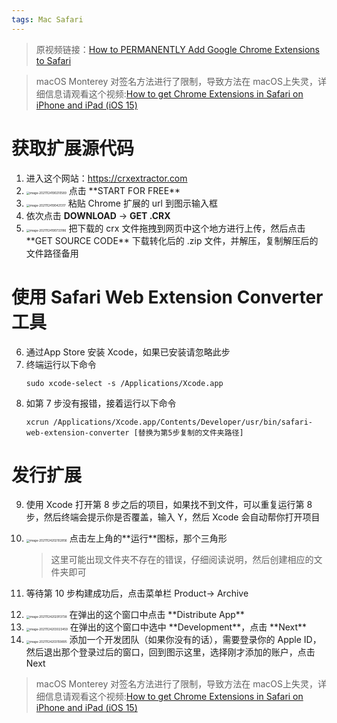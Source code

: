 ```yaml
---
tags: Mac Safari
---
```


> 原视频链接：[How to PERMANENTLY Add Google Chrome Extensions to Safari](https://www.youtube.com/watch?v=tFbBiEdFVUA)

> macOS Monterey 对签名方法进行了限制，导致方法在 macOS上失灵，详细信息请观看这个视频:[How to get Chrome Extensions in Safari on iPhone and iPad (iOS 15)](https://www.youtube.com/watch?v=9h6OQ5IGmKI)

# 获取扩展源代码

1. 进入这个网站：https://crxextractor.com
2. <img src="https://cdn.jsdelivr.net/gh/wholon/image@main/uPic/image-20211124190210589.png" alt="image-20211124190210589" style="zoom:33%;" />
	点击 **START FOR FREE**
3. <img src="https://cdn.jsdelivr.net/gh/wholon/image@main/uPic/image-20211124190421317.png" alt="image-20211124190421317" style="zoom:33%;" />
	粘贴 Chrome 扩展的 url 到图示输入框
4. 依次点击 **DOWNLOAD** -> **GET .CRX**
5. <img src="https://cdn.jsdelivr.net/gh/wholon/image@main/uPic/image-20211124190733186.png" alt="image-20211124190733186" style="zoom:33%;" />
	把下载的 crx 文件拖拽到网页中这个地方进行上传，然后点击 **GET SOURCE CODE** 下载转化后的 .zip 文件，并解压，复制解压后的文件路径备用
	
# 使用 Safari Web Extension Converter 工具

6. 通过App Store 安装 Xcode，如果已安装请忽略此步
7. 终端运行以下命令
	```shell
	sudo xcode-select -s /Applications/Xcode.app
	```
8. 如第 7 步没有报错，接着运行以下命令
	```shell
	xcrun /Applications/Xcode.app/Contents/Developer/usr/bin/safari-web-extension-converter [替换为第5步复制的文件夹路径]
	```

# 发行扩展

9. 使用 Xcode 打开第 8 步之后的项目，如果找不到文件，可以重复运行第 8 步，然后终端会提示你是否覆盖，输入 Y，然后 Xcode 会自动帮你打开项目

10. <img src="https://cdn.jsdelivr.net/gh/wholon/image@main/uPic/image-20211124202102856.png" alt="image-20211124202102856" style="zoom:33%;" />
	点击左上角的**运行**图标，那个三角形
	
	> 这里可能出现文件夹不存在的错误，仔细阅读说明，然后创建相应的文件夹即可
	
11. 等待第 10 步构建成功后，点击菜单栏 Product-> Archive

11. <img src="https://cdn.jsdelivr.net/gh/wholon/image@main/uPic/image-20211124202913738.png" alt="image-20211124202913738" style="zoom:33%;" />
	在弹出的这个窗口中点击 **Distribute App**
	
12. <img src="https://cdn.jsdelivr.net/gh/wholon/image@main/uPic/image-20211124203023459.png" alt="image-20211124203023459" style="zoom:33%;" />
	在弹出的这个窗口中选中 **Development**，点击 **Next**
	
13. <img src="https://cdn.jsdelivr.net/gh/wholon/image@main/uPic/image-20211124203159895.png" alt="image-20211124203159895" style="zoom:33%;" />
	添加一个开发团队（如果你没有的话），需要登录你的 Apple ID，然后退出那个登录过后的窗口，回到图示这里，选择刚才添加的账户，点击 Next

> macOS Monterey 对签名方法进行了限制，导致方法在 macOS上失灵，详细信息请观看这个视频:[How to get Chrome Extensions in Safari on iPhone and iPad (iOS 15)](https://www.youtube.com/watch?v=9h6OQ5IGmKI)